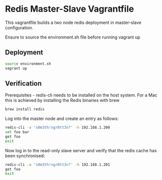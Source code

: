 # Redis Master-Slave Vagrantfile
This vagrantfile builds a two node redis deployment in master-slave configuration.

Ensure to source the environment.sh file before running vagrant up

## Deployment

``` bash
source environment.sh
vagrant up
```

## Verification
Prerequisites - redis-cli needs to be installed on the host system. For a Mac this is achieved by installing the Redis binaries with brew
``` bash
brew install redis
```

Log into the master node and create an entry as follows:
``` bash
redis-cli -a 's0m3th!ngr0tt3n?' -h 192.168.1.200
set foo bar
get foo
exit
```

Now log in to the read-only slave server and verify that the redis cache has been synchronised:
``` bash
redis-cli -a 's0m3th!ngr0tt3n?' -h 192.168.1.201
get foo
exit
```
